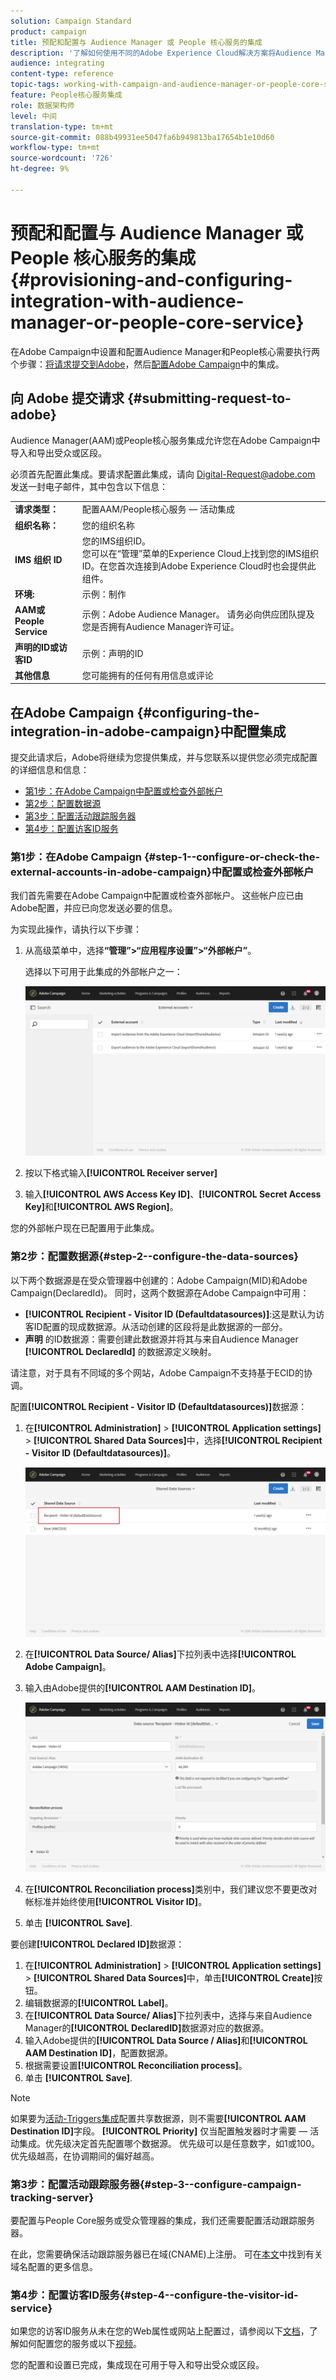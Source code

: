 ```yaml
---
solution: Campaign Standard
product: campaign
title: 预配和配置与 Audience Manager 或 People 核心服务的集成
description: '了解如何使用不同的Adobe Experience Cloud解决方案将Audience Manager/人员核心服务集成配置为开始共享受众或细分。 '
audience: integrating
content-type: reference
topic-tags: working-with-campaign-and-audience-manager-or-people-core-service
feature: People核心服务集成
role: 数据架构师
level: 中间
translation-type: tm+mt
source-git-commit: 088b49931ee5047fa6b949813ba17654b1e10d60
workflow-type: tm+mt
source-wordcount: '726'
ht-degree: 9%

---
```



# 预配和配置与 Audience Manager 或 People 核心服务的集成{#provisioning-and-configuring-integration-with-audience-manager-or-people-core-service}

在Adobe Campaign中设置和配置Audience Manager和People核心需要执行两个步骤：[将请求提交到Adobe](#submitting-request-to-adobe)，然后[配置Adobe Campaign](#configuring-the-integration-in-adobe-campaign)中的集成。

## 向 Adobe 提交请求 {#submitting-request-to-adobe}

Audience Manager(AAM)或People核心服务集成允许您在Adobe Campaign中导入和导出受众或区段。

必须首先配置此集成。要请求配置此集成，请向 [Digital-Request@adobe.com](mailto:Digital-Request@adobe.com) 发送一封电子邮件，其中包含以下信息：

<table> 
 <tbody> 
  <tr> 
   <td> <strong>请求类型：</strong><br /> </td> 
   <td> 配置AAM/People核心服务 — 活动集成 </td> 
  </tr> 
  <tr> 
   <td> <strong>组织名称：</strong><br /> </td> 
   <td> 您的组织名称 </td> 
  </tr> 
  <tr> 
   <td> <strong>IMS 组织 ID</strong><br /> </td> 
   <td> 您的IMS组织ID。 <br> 您可以在“管理”菜单的Experience Cloud上找到您的IMS组织ID。在您首次连接到Adobe Experience Cloud时也会提供此组件。 </td> 
  </tr> 
  <tr> 
   <td> <strong>环境:</strong><br /> </td> 
   <td> 示例：制作 </td> 
  </tr> 
  <tr> 
   <td> <strong>AAM或People Service</strong><br /> </td> 
   <td> 示例：Adobe Audience Manager。 请务必向供应团队提及您是否拥有Audience Manager许可证。</td> 
  </tr> 
  <tr> 
   <td> <strong>声明的ID或访客ID</strong><br /> </td> 
   <td> 示例：声明的ID </td> 
  </tr> 
  <tr> 
   <td> <strong>其他信息</strong><br /> </td> 
   <td> 您可能拥有的任何有用信息或评论 </td> 
  </tr> 
 </tbody> 
</table>

## 在Adobe Campaign {#configuring-the-integration-in-adobe-campaign}中配置集成

提交此请求后，Adobe将继续为您提供集成，并与您联系以提供您必须完成配置的详细信息和信息：

* [第1步：在Adobe Campaign中配置或检查外部帐户](#step-1--configure-or-check-the-external-accounts-in-adobe-campaign)
* [第2步：配置数据源](#step-2--configure-the-data-sources)
* [第3步：配置活动跟踪服务器](#step-3--configure-campaign-tracking-server)
* [第4步：配置访客ID服务](#step-4--configure-the-visitor-id-service)

### 第1步：在Adobe Campaign {#step-1--configure-or-check-the-external-accounts-in-adobe-campaign}中配置或检查外部帐户

我们首先需要在Adobe Campaign中配置或检查外部帐户。 这些帐户应已由Adobe配置，并应已向您发送必要的信息。

为实现此操作，请执行以下步骤：

1. 从高级菜单中，选择&#x200B;**“管理”>“应用程序设置”>“外部帐户”**。

   选择以下可用于此集成的外部帐户之一：

   ![](assets/integration_aam_1.png)

1. 按以下格式输入&#x200B;**[!UICONTROL Receiver server]**
1. 输入&#x200B;**[!UICONTROL AWS Access Key ID]**、**[!UICONTROL Secret Access Key]**&#x200B;和&#x200B;**[!UICONTROL AWS Region]**。

您的外部帐户现在已配置用于此集成。

### 第2步：配置数据源{#step-2--configure-the-data-sources}

以下两个数据源是在受众管理器中创建的：Adobe Campaign(MID)和Adobe Campaign(DeclaredId)。 同时，这两个数据源在Adobe Campaign中可用：

* **[!UICONTROL Recipient - Visitor ID (Defaultdatasources)]**:这是默认为访客ID配置的现成数据源。从活动创建的区段将是此数据源的一部分。
* **声明** 的ID数据源：需要创建此数据源并将其与来自Audience Manager **[!UICONTROL DeclaredId]** 的数据源定义映射。

请注意，对于具有不同域的多个网站，Adobe Campaign不支持基于ECID的协调。

配置&#x200B;**[!UICONTROL Recipient - Visitor ID (Defaultdatasources)]**&#x200B;数据源：

1. 在&#x200B;**[!UICONTROL Administration]** > **[!UICONTROL Application settings]** > **[!UICONTROL Shared Data Sources]**&#x200B;中，选择&#x200B;**[!UICONTROL Recipient - Visitor ID (Defaultdatasources)]**。

   ![](assets/integration_aam_2.png)

1. 在&#x200B;**[!UICONTROL Data Source/ Alias]**&#x200B;下拉列表中选择&#x200B;**[!UICONTROL Adobe Campaign]**。
1. 输入由Adobe提供的&#x200B;**[!UICONTROL AAM Destination ID]**。

   ![](assets/integration_aam_3.png)

1. 在&#x200B;**[!UICONTROL Reconciliation process]**&#x200B;类别中，我们建议您不要更改对帐标准并始终使用&#x200B;**[!UICONTROL Visitor ID]**。
1. 单击 **[!UICONTROL Save]**.

要创建&#x200B;**[!UICONTROL Declared ID]**&#x200B;数据源：

1. 在&#x200B;**[!UICONTROL Administration]** > **[!UICONTROL Application settings]** > **[!UICONTROL Shared Data Sources]**&#x200B;中，单击&#x200B;**[!UICONTROL Create]**&#x200B;按钮。
1. 编辑数据源的&#x200B;**[!UICONTROL Label]**。
1. 在&#x200B;**[!UICONTROL Data Source/ Alias]**&#x200B;下拉列表中，选择与来自Audience Manager的&#x200B;**[!UICONTROL DeclaredID]**&#x200B;数据源对应的数据源。
1. 输入Adobe提供的&#x200B;**[!UICONTROL Data Source / Alias]**&#x200B;和&#x200B;**[!UICONTROL AAM Destination ID]**，配置数据源。
1. 根据需要设置&#x200B;**[!UICONTROL Reconciliation process]**。
1. 单击 **[!UICONTROL Save]**.

>[!NOTE]
>
>如果要为[活动-Triggers集成](../../integrating/using/configuring-triggers-in-experience-cloud.md)配置共享数据源，则不需要&#x200B;**[!UICONTROL AAM Destination ID]**&#x200B;字段。 **[!UICONTROL Priority]** 仅当配置触发器时才需要 — 活动集成。优先级决定首先配置哪个数据源。 优先级可以是任意数字，如1或100。 优先级越高，在协调期间的偏好越高。

### 第3步：配置活动跟踪服务器{#step-3--configure-campaign-tracking-server}

要配置与People Core服务或受众管理器的集成，我们还需要配置活动跟踪服务器。

在此，您需要确保活动跟踪服务器已在域(CNAME)上注册。 可在[本文](https://helpx.adobe.com/cn/campaign/kb/domain-name-delegation.html)中找到有关域名配置的更多信息。

### 第4步：配置访客ID服务{#step-4--configure-the-visitor-id-service}

如果您的访客ID服务从未在您的Web属性或网站上配置过，请参阅以下[文档](https://docs.adobe.com/content/help/en/id-service/using/implementation/setup-aam-analytics.html)，了解如何配置您的服务或以下[视频](https://helpx.adobe.com/cn/marketing-cloud/how-to/email-marketing.html#step-two)。

您的配置和设置已完成，集成现在可用于导入和导出受众或区段。
